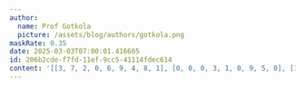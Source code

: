 ```yaml
---
author:
  name: Prof Gotkola
  picture: /assets/blog/authors/gotkola.png
maskRate: 0.35
date: 2025-03-03T07:00:01.416605
id: 206b2cde-f7fd-11ef-9cc5-41114fdec614
content: '[[3, 7, 2, 0, 6, 9, 4, 8, 1], [0, 0, 0, 3, 1, 0, 9, 5, 0], [1, 0, 0, 2, 8, 4, 6, 7, 3], [6, 0, 4, 0, 9, 1, 8, 0, 5], [0, 0, 0, 0, 3, 0, 1, 9, 0], [5, 9, 1, 4, 2, 8, 7, 0, 6], [9, 6, 5, 0, 0, 2, 0, 1, 7], [7, 0, 8, 1, 0, 0, 2, 0, 9], [2, 0, 3, 0, 7, 6, 5, 0, 8]]'
---
```

